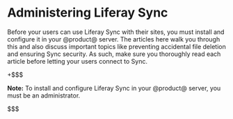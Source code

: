 # Administering Liferay Sync [](id=administering-liferay-sync)

Before your users can use Liferay Sync with their sites, you must install and 
configure it in your @product@ server. The articles here walk you through this 
and also discuss important topics like preventing accidental file deletion and 
ensuring Sync security. As such, make sure you thoroughly read each article 
before letting your users connect to Sync. 

+$$$

**Note:** To install and configure Liferay Sync in your @product@ server, you 
must be an administrator. 

$$$
